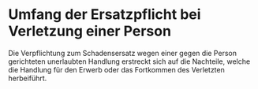 # Umfang der Ersatzpflicht bei Verletzung einer Person

Die Verpflichtung zum Schadensersatz wegen einer gegen die Person gerichteten unerlaubten Handlung erstreckt sich auf die Nachteile, welche die Handlung für den Erwerb oder das Fortkommen des Verletzten herbeiführt. 

